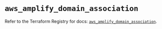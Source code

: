 # `aws_amplify_domain_association`

Refer to the Terraform Registry for docs: [`aws_amplify_domain_association`](https://registry.terraform.io/providers/hashicorp/aws/6.5.0/docs/resources/amplify_domain_association).
